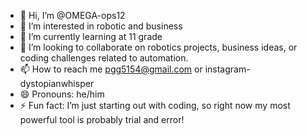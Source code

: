 - 👋 Hi, I’m @OMEGA-ops12
- 👀 I’m interested in robotic and business
- 🌱 I’m currently learning at 11 grade
- 💞️ I’m looking to collaborate on  robotics projects, business ideas, or coding challenges related to automation.
- 📫 How to reach me pgg5154@gmail.com or instagram-dystopianwhisper
- 😄 Pronouns: he/him
- ⚡ Fun fact:  I’m just starting out with coding, so right now my most powerful tool is probably trial and error!

<!---
OMEGA-ops12/OMEGA-ops12 is a ✨ special ✨ repository because its `README.md` (this file) appears on your GitHub profile.
You can click the Preview link to take a look at your changes.
--->
